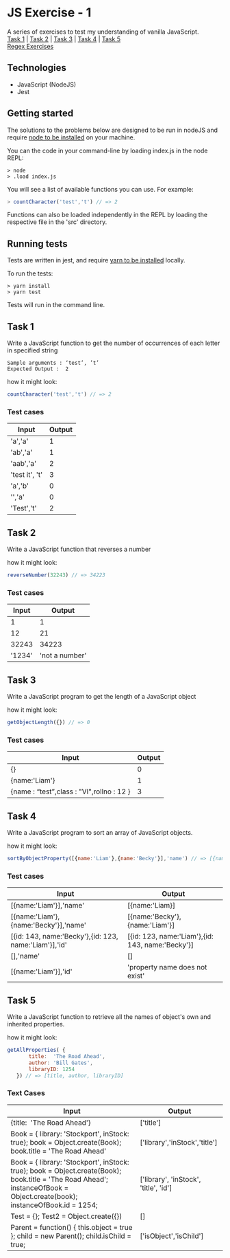# JS Exercise - 1

A series of exercises to test my understanding of vanilla JavaScript.   
[Task 1](#Task-1) | [Task 2](#Task-2) | [Task 3](#Task-3) | [Task 4](#Task-4) | [Task 5](#Task-5)   
[Regex Exercises](src/regex/README.md)

## Technologies

- JavaScript (NodeJS)
- Jest

## Getting started

The solutions to the problems below are designed to be run in nodeJS and require [node to be installed](https://nodejs.org/en/download/) on your machine. 

You can the code in your command-line by loading index.js in the node REPL:

```shell
> node
> .load index.js
```

You will see a list of available functions you can use. For example:
```javascript
> countCharacter('test','t') // => 2
```

Functions can also be loaded independently in the REPL by loading the respective file in the 'src' directory.

## Running tests

Tests are written in jest, and require [yarn to be installed](https://classic.yarnpkg.com/en/docs/install/) locally.

To run the tests:

```shell
> yarn install
> yarn test
```

Tests will run in the command line.

## Task 1

Write a JavaScript function to  get the number of occurrences of each letter in specified string

```
Sample arguments : ‘test’, ’t’
Expected Output :  2
```

how it might look:
```javascript
countCharacter('test','t') // => 2
```

### Test cases
| Input | Output |
|-------|--------|
|'a','a'| 1 |
|'ab','a'|1 |
|'aab','a'|2|
|'test it', 't'|3|
|'a','b'|0|
|'','a'|0|
|'Test','t'|2|



## Task 2

Write a JavaScript function that reverses a number

how it might look:
```javascript
reverseNumber(32243) // => 34223
```

### Test cases

| Input | Output |
|-------|--------|
|1|1|
|12|21|
|32243|34223|
|'1234'| 'not a number'|



## Task 3 

Write a JavaScript program to get the length of a JavaScript object

how it might look:

```javascript
getObjectLength({}) // => 0
```

### Test cases

| Input | Output |
|-------|--------|
|{}|0|
|{name:'Liam'}|1 |
|{name : “test”,class : "VI",rollno : 12 }|3|  



## Task 4 

Write a JavaScript program to sort an array of JavaScript objects.

how it might look: 

```javascript
sortByObjectProperty([{name:'Liam'},{name:'Becky'}],'name') // => [{name:'Becky'},{name:'Liam'}]
```

### Test cases

| Input | Output |
|-------|--------|
|[{name:'Liam'}],'name'|[{name:'Liam}]|
|[{name:'Liam'},{name:'Becky'}],'name'|[{name:'Becky'},{name:'Liam'}]|
|[{id: 143, name:'Becky'},{id: 123, name:'Liam'}],'id'|[{id: 123, name:'Liam'},{id: 143, name:'Becky'}]|
|[],'name'|[]|
|[{name:'Liam'}],'id'|'property name does not exist'|   



## Task 5

Write a JavaScript function to retrieve all the names of object's own and inherited properties.

how it might look:

```javascript
getAllProperties( {
       title:  'The Road Ahead',
       author: 'Bill Gates',
       libraryID: 1254
   }) // => [title, author, libraryID]
```

### Text Cases

| Input | Output |
|-------|--------|
|{title:  'The Road Ahead'}|['title']|
|Book = { library: 'Stockport', inStock: true};  book = Object.create(Book); book.title = 'The Road Ahead' | ['library','inStock','title']|
|Book =  { library: 'Stockport', inStock: true};  book = Object.create(Book); book.title = 'The Road Ahead'; instanceOfBook = Object.create(book); instanceOfBook.id = 1254;|['library', 'inStock', 'title', 'id']|
|Test = {}; Test2 = Object.create({}) | [] |
|Parent = function() { this.object = true }; child = new Parent(); child.isChild = true;|['isObject','isChild']|
